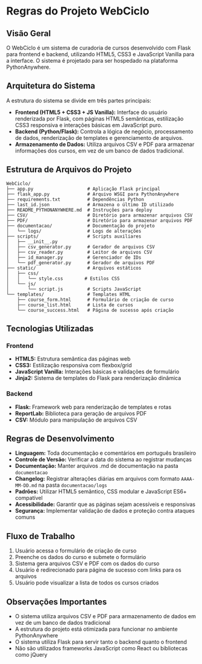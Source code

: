 # Regras do Projeto WebCiclo

## Visão Geral

O WebCiclo é um sistema de curadoria de cursos desenvolvido com Flask para frontend e backend, utilizando HTML5, CSS3 e JavaScript Vanilla para a interface. O sistema é projetado para ser hospedado na plataforma PythonAnywhere.

## Arquitetura do Sistema

A estrutura do sistema se divide em três partes principais:

- **Frontend (HTML5 + CSS3 + JS Vanilla):** Interface do usuário renderizada por Flask, com páginas HTML5 semânticas, estilização CSS3 responsiva e interações básicas em JavaScript puro.
- **Backend (Python/Flask):** Controla a lógica de negócio, processamento de dados, renderização de templates e gerenciamento de arquivos.
- **Armazenamento de Dados:** Utiliza arquivos CSV e PDF para armazenar informações dos cursos, em vez de um banco de dados tradicional.

## Estrutura de Arquivos do Projeto

```
WebCiclo/
├── app.py                    # Aplicação Flask principal
├── flask_app.py              # Arquivo WSGI para PythonAnywhere
├── requirements.txt          # Dependências Python
├── last_id.json              # Armazena o último ID utilizado
├── README_PYTHONANYWHERE.md  # Instruções para deploy
├── CSV/                      # Diretório para armazenar arquivos CSV
├── PDF/                      # Diretório para armazenar arquivos PDF
├── documentacao/             # Documentação do projeto
│   └── logs/                 # Logs de alterações
├── scripts/                  # Scripts auxiliares
│   ├── __init__.py
│   ├── csv_generator.py      # Gerador de arquivos CSV
│   ├── csv_reader.py         # Leitor de arquivos CSV
│   ├── id_manager.py         # Gerenciador de IDs
│   └── pdf_generator.py      # Gerador de arquivos PDF
├── static/                   # Arquivos estáticos
│   ├── css/
│   │   └── style.css        # Estilos CSS
│   └── js/
│       └── script.js         # Scripts JavaScript
└── templates/                # Templates HTML
    ├── course_form.html      # Formulário de criação de curso
    ├── course_list.html      # Lista de cursos
    └── course_success.html   # Página de sucesso após criação
```

## Tecnologias Utilizadas

### Frontend
- **HTML5:** Estrutura semântica das páginas web
- **CSS3:** Estilização responsiva com flexbox/grid
- **JavaScript Vanilla:** Interações básicas e validações de formulário
- **Jinja2:** Sistema de templates do Flask para renderização dinâmica

### Backend
- **Flask:** Framework web para renderização de templates e rotas
- **ReportLab:** Biblioteca para geração de arquivos PDF
- **CSV:** Módulo para manipulação de arquivos CSV

## Regras de Desenvolvimento

- **Linguagem:** Toda documentação e comentários em português brasileiro
- **Controle de Versão:** Verificar a data do sistema ao registrar mudanças
- **Documentação:** Manter arquivos .md de documentação na pasta `documentacao`
- **Changelog:** Registrar alterações diárias em arquivos com formato `AAAA-MM-DD.md` na pasta `documentacao/logs`
- **Padrões:** Utilizar HTML5 semântico, CSS modular e JavaScript ES6+ compatível
- **Acessibilidade:** Garantir que as páginas sejam acessíveis e responsivas
- **Segurança:** Implementar validação de dados e proteção contra ataques comuns

## Fluxo de Trabalho

1. Usuário acessa o formulário de criação de curso
2. Preenche os dados do curso e submete o formulário
3. Sistema gera arquivos CSV e PDF com os dados do curso
4. Usuário é redirecionado para página de sucesso com links para os arquivos
5. Usuário pode visualizar a lista de todos os cursos criados

## Observações Importantes

- O sistema utiliza arquivos CSV e PDF para armazenamento de dados em vez de um banco de dados tradicional
- A estrutura do projeto está otimizada para funcionar no ambiente PythonAnywhere
- O sistema utiliza Flask para servir tanto o backend quanto o frontend
- Não são utilizados frameworks JavaScript como React ou bibliotecas como jQuery